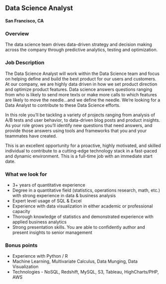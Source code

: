 ## Data Science Analyst
#### San Francisco, CA

### Overview
The data science team drives data-driven strategy and decision making across the company through predictive analytics, testing and optimization.

### Job Description
The Data Science Analyst will work within the Data Science team and focus on helping define and build the best product for our users and customers. At our company, we are highly data driven in how we set product direction and optimize product features. Data science answers questions ranging from who is likely to send more texts or make more calls to which features are likely to move the needle...and we define the needle. We’re looking for a Data Analyst to contribute to these Data Science efforts.

In this role you’ll be tackling a variety of projects ranging from analysis of A/B tests and user behavior, to data-driven blog posts and product insights. As your role grows you’ll identify new questions that need answers, and provide those answers using tools and frameworks that you and your teammates have created.

This is an excellent opportunity for a proactive, highly motivated, and skilled individual to contribute to a cutting-edge technology stack in a fast-paced and dynamic environment. This is a full-time job with an immediate start date.

### What we look for
+	3+ years of quantitative experience
+	Degree in a quantitative field (statistics, operations research, math, etc.) with strong experience in data & business analysis
+	Expert level usage of SQL & Excel
+	Experience with data visualization in either academic or professional capacity
+	Thorough knowledge of statistics and demonstrated experience with applied business analytics
+	Strong presentation skills. You are able to confidently author and present insights to senior management

### Bonus points
+	Experience with Python / R
+	Machine Learning, Multivariate Calculus, Data Munging, Data Visualization
+	Technologies - NoSQL, Redshift, MySQL, S3, Tableau, HighCharts/PHP, AWS
